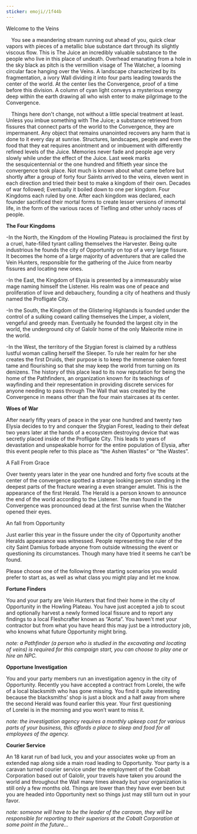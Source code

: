```yaml
---
sticker: emoji//1f44b
---
```

Welcome to the Veins

 You see a meandering stream running out ahead of you, quick clear vapors with pieces of a metallic blue substance dart through its slightly viscous flow. This is The Juice an incredibly valuable substance to the people who live in this place of undeath. Overhead emanating from a hole in the sky black as pitch is the vermillion visage of The Watcher, a looming circular face hanging over the Veins. A landscape characterized by its fragmentation, a ivory Wall dividing it into four parts leading towards the center of the world. At the center lies the Convergence, proof of a time before this division. A column of cyan light conveys a mysterious energy deep within the earth drawing all who wish enter to make pilgrimage to the Convergence. 

 Things here don't change, not without a little special treatment at least. Unless you imbue something with The Juice; a substance retrieved from fissures that connect parts of the world to the Convergence, they are impermanent. Any object that remains unanointed recovers any harm that is done to it every day at sunrise. Structures, landscapes, people and even the food that they eat requires anointment and or imbuement with differently refined levels of the Juice. Memories never fade and people age very slowly while under the effect of the Juice. Last week marks the sesquicentennial or the one hundred and fiftieth year since the convergence took place. Not much is known about what came before but shortly after a group of forty four Saints arrived to the veins, eleven went in each direction and tried their best to make a kingdom of their own. Decades of war followed; Eventually it boiled down to one per kingdom. Four Kingdoms each ruled by one. After each kingdom was declared, each founder sacrificed their mortal forms to create lesser versions of immortal life, in the form of the various races of Tiefling and other unholy races of people.  

  

**The Four Kingdoms** 

-In the North, the Kingdom of the Howling Plateau is proclaimed the first by a cruel, hate-filled tyrant calling themselves the Harvester. Being quite industrious he founds the city of Opportunity on top of a very large fissure.  It becomes the home of a large majority of adventurers that are called the Vein Hunters, responsible for the gathering of the Juice from nearby fissures and locating new ones. 

-In the East, the Kingdom of Elysia is presented by a immeasurably wise mage naming himself the Listener. His realm was one of peace and proliferation of love and debauchery, founding a city of heathens and thusly named the Profligate City.   

-In the South, the Kingdom of the Glistering Highlands is founded under the control of a sulking coward calling themselves the Limper, a violent, vengeful and greedy man. Eventually he founded the largest city in the world, the underground city of Galolir home of the only Maleorite mine in the world.   

-In the West, the territory of the Stygian forest is claimed by a ruthless lustful woman calling herself the Sleeper. To rule her realm for her she creates the first Druids, their purpose is to keep the immense oaken forest tame and flourishing so that she may keep the world from turning on its denizens. The history of this place lead to its now reputation for being the home of the Pathfinders, an organization known for its teachings of wayfinding and their representation in providing discrete services for anyone needing to pass through The Wall that was created by the Convergence in means other than the four main staircases at its center.   

  

**Woes of War**

After nearly fifty years of peace in the year one hundred and twenty two Elysia decides to try and conquer the Stygian Forest, leading to their defeat two years later at the hands of a ecosystem destroying device that was secretly placed inside of the Profligate City. This leads to years of devastation and unspeakable horror for the entire population of Elysia, after this event people refer to this place as “the Ashen Wastes” or “the Wastes”. 

  

A Fall From Grace

Over twenty years later in the year one hundred and forty five scouts at the center of the convergence spotted a strange looking person standing in the deepest parts of the fracture wearing a even stranger amulet. This is the appearance of the first Herald. The Herald is a person known to announce the end of the world according to the Listener. The man found in the Convergence was pronounced dead at the first sunrise when the Watcher opened their eyes. 

  

An fall from Opportunity

Just earlier this year in the fissure under the city of Opportunity another Heralds appearance was witnessed. People representing the ruler of the city Saint Damius forbade anyone from outside witnessing the event or questioning its circumstances. Though many have tried it seems he can’t be found. 

  

  

  

Please choose one of the following three starting scenarios you would prefer to start as, as well as what class you might play and let me know.

  

**Fortune Finders**

You and your party are Vein Hunters that find their home in the city of Opportunity in the Howling Plateau. You have just accepted a job to scout and optionally harvest a newly formed local fissure and to report any findings to a local Fleshcrafter known as “Aorta”. You haven't met your contractor but from what you have heard this may just be a introductory job, who knowns what future Opportunity might bring. 

_note: a Pathfinder (a person who is studied in the excavating and locating of veins) is required for this campaign start, you can choose to play one or hire an NPC._ 

**Opportune Investigation**

You and your party members run an investigation agency in the city of Opportunity. Recently you have accepted a contract from Lorelei, the wife of a local blacksmith who has gone missing. You find it quite interesting because the blacksmiths’ shop is just a block and a half away from where the second Herald was found earlier this year. Your first questioning of Lorelei is in the morning and you won’t want to miss it. 

_note: the investigation agency requires a monthly upkeep cost for various parts of your business, this affords a place to sleep and food for all employees of the agency._ 

  

**Courier Service**

An 18 karat run of bad luck, you and your associates woke up from an extended nap along side a main road leading to Opportunity. Your party is a caravan turned courier service under the employment of the Cobalt Corporation based out of Galolir, your travels have taken you around the world and throughout the Wall many times already but your organization is still only a few months old. Things are lower than they have ever been but you are headed into Opportunity next so things just may still turn out in your favor. 

_note: someone will have to be the leader of the caravan, they will be responsible for reporting to their superiors at the Cobalt Corporation at some point in the future..._